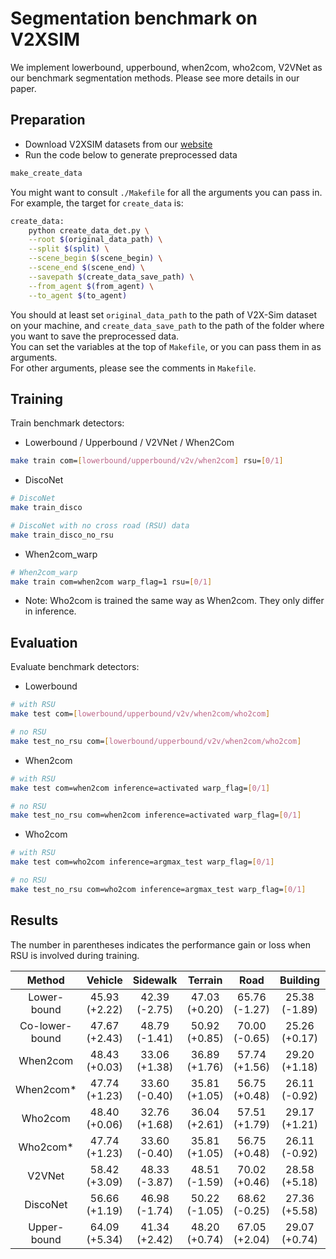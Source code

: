 # Segmentation benchmark on V2XSIM

We implement lowerbound, upperbound, when2com, who2com, V2VNet as our benchmark segmentation methods. Please see more details in our paper.

## Preparation

- Download V2XSIM datasets from our [website](https://ai4ce.github.io/V2X-Sim/index.html)
- Run the code below to generate preprocessed data

```bash
make_create_data
```
You might want to consult `./Makefile` for all the arguments you can pass in.  
For example, the target for `create_data` is:
```bash
create_data:
	python create_data_det.py \
	--root $(original_data_path) \
	--split $(split) \
	--scene_begin $(scene_begin) \
	--scene_end $(scene_end) \
	--savepath $(create_data_save_path) \
	--from_agent $(from_agent) \
	--to_agent $(to_agent)
```
You should at least set `original_data_path` to the path of V2X-Sim dataset on your machine, and `create_data_save_path` to the path of the folder where you want to save the preprocessed data.  
You can set the variables at the top of `Makefile`, or you can pass them in as arguments.  
For other arguments, please see the comments in `Makefile`.


## Training

Train benchmark detectors:
- Lowerbound / Upperbound / V2VNet / When2Com
```bash
make train com=[lowerbound/upperbound/v2v/when2com] rsu=[0/1]
```

- DiscoNet
```bash
# DiscoNet
make train_disco

# DiscoNet with no cross road (RSU) data
make train_disco_no_rsu
```

- When2com_warp
```bash
# When2com_warp
make train com=when2com warp_flag=1 rsu=[0/1]
```

- Note: Who2com is trained the same way as When2com. They only differ in inference.

## Evaluation

Evaluate benchmark detectors:

- Lowerbound
```bash
# with RSU
make test com=[lowerbound/upperbound/v2v/when2com/who2com]

# no RSU
make test_no_rsu com=[lowerbound/upperbound/v2v/when2com/who2com]
```

- When2com
```bash
# with RSU
make test com=when2com inference=activated warp_flag=[0/1]

# no RSU
make test_no_rsu com=when2com inference=activated warp_flag=[0/1]
```

- Who2com
```bash
# with RSU
make test com=who2com inference=argmax_test warp_flag=[0/1]

# no RSU
make test_no_rsu com=who2com inference=argmax_test warp_flag=[0/1]
```
## Results

The number in parentheses indicates the performance gain or loss when RSU is involved during training.  

|   **Method**   |  **Vehicle**  | **Sidewalk**  |  **Terrain**  |    **Road**    | **Building**  | **Pedestrian** | **Vegetation** |   **mIoU**    |
| :------------: | :-----------: | :-----------: | :-----------: | :------------: | :-----------: | :------------: | :------------: | :-----------: |
|  Lower-bound   | 45.93 (+2.22) | 42.39 (-2.75) | 47.03 (+0.20) | 65.76 (-1.27)  | 25.38 (-1.89) | 20.59 (-3.09)  | 35.83 (+0.66)  | 36.64 (-0.87) |
| Co-lower-bound | 47.67 (+2.43) | 48.79 (-1.41) | 50.92 (+0.85) | 70.00 (-0.65)  | 25.26 (+0.17) | 10.78 (-1.77)  | 39.46 (+2.69)  | 38.38 (+0.46) |
|    When2com    | 48.43 (+0.03) | 33.06 (+1.38) | 36.89 (+1.76) | 57.74 (+1.56)  | 29.20 (+1.18) | 20.37 (+0.57)  | 39.17 (-0.01)  | 34.49 (+0.88) |
|   When2com*    | 47.74 (+1.23) | 33.60 (-0.40) | 35.81 (+1.05) | 56.75  (+0.48) | 26.11 (-0.92) | 19.16 (+0.04)  | 39.64 (-2.55)  | 33.81 (-0.47) |
|    Who2com     | 48.40 (+0.06) | 32.76 (+1.68) | 36.04 (+2.61) | 57.51 (+1.79)  | 29.17 (+1.21) | 20.36 (+0.58)  | 39.08 (+0.08)  | 34.31 (+1.06) |
|    Who2com*    | 47.74 (+1.23) | 33.60 (-0.40) | 35.81 (+1.05) | 56.75 (+0.48)  | 26.11 (-0.92) | 19.16 (+0.04)  | 39.64 (-2.55)  | 33.81 (-0.47) |
|     V2VNet     | 58.42 (+3.09) | 48.33 (-3.87) | 48.51 (-1.59) | 70.02 (+0.46)  | 28.58 (+5.18) | 21.99 (+0.57)  | 41.42 (+0.35)  | 41.11 (+0.74) |
|    DiscoNet    | 56.66 (+1.19) | 46.98 (-1.74) | 50.22 (-1.05) | 68.62 (-0.25)  | 27.36 (+5.58) | 22.02 (-0.82)  | 42.50 (+0.95)  | 40.84 (+0.53) |
|  Upper-bound   | 64.09 (+5.34) | 41.34 (+2.42) | 48.20 (+0.74) | 67.05 (+2.04)  | 29.07 (+0.74) | 31.54 (+3.15)  | 45.04 (+0.70)  | 42.29 (+1.98) |